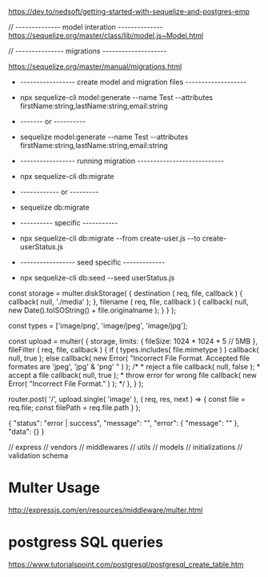 https://dev.to/nedsoft/getting-started-with-sequelize-and-postgres-emp

// -------------- model interation --------------
https://sequelize.org/master/class/lib/model.js~Model.html

// --------------- migrations --------------------

https://sequelize.org/master/manual/migrations.html

* ----------------- create model and migration files -------------------
* npx sequelize-cli model:generate --name Test --attributes firstName:string,lastName:string,email:string
* ------- or ----------
* sequelize model:generate --name Test --attributes firstName:string,lastName:string,email:string

* ----------------- running migration ---------------------------
* npx sequelize-cli db:migrate
* ------------ or ---------
* sequelize db:migrate
* ---------- specific -----------
* npx sequelize-cli db:migrate  --from create-user.js --to create-userStatus.js

* ----------------- seed specific -------------
* npx sequelize-cli db:seed  --seed userStatus.js


<!-- ----------- file storage with multer ----------- -->

const storage = multer.diskStorage( {
    destination ( req, file, callback ) {
        callback( null, './media' );
    },
    filename ( req, file, callback ) {
        callback( null, new Date().toISOString() + file.originalname );
    }
} );

const types = ['image/png', 'image/jpeg', 'image/jpg'];

const upload = multer( {
    storage,
    limits: {
        fileSize: 1024 * 1024 * 5 // 5MB
    },
    fileFilter ( req, file, callback ) {
        if ( types.includes( file.mimetype ) )
            callback( null, true );
        else
            callback( new Error( "Incorrect File Format. Accepted file formates are 'jpeg', 'jpg' & 'png' " ) );
        /*
        * reject a file
        callback( null, false );
        * accept a file
        callback( null, true );
        * throw error for wrong file
        callback( new Error( "Incorrect File Format." ) );
        */
    },
} );

<!-- ----------------------- multer usage ------------------------ -->

router.post( '/', upload.single( 'image' ), ( req, res, next ) => {
    const file = req.file;
    const filePath = req.file.path
} );

<!-- --------------------- response pattern ----------------------- -->

{
    "status": "error | success",
    "message": "",
    "error": {
        "message": ""
    },
    "data": {}
}

<!-- ---------------------- import order ----------------------- -->

// express
// vendors
// middlewares
// utils
// models
// initializations
// validation schema

# Multer Usage
http://expressjs.com/en/resources/middleware/multer.html

# postgress SQL queries
https://www.tutorialspoint.com/postgresql/postgresql_create_table.htm

